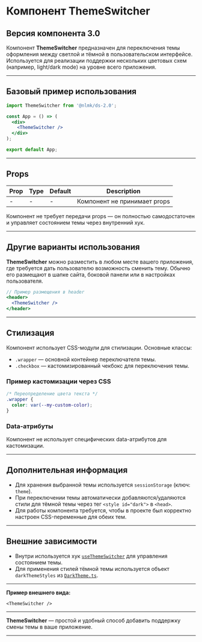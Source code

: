 # Компонент ThemeSwitcher

## Версия компонента 3.0

Компонент **ThemeSwitcher** предназначен для переключения темы оформления между светлой и тёмной в пользовательском интерфейсе. Используется для реализации поддержки нескольких цветовых схем (например, light/dark mode) на уровне всего приложения.

---

## Базовый пример использования

```jsx
import ThemeSwitcher from '@nlmk/ds-2.0';

const App = () => (
  <div>
    <ThemeSwitcher />
  </div>
);

export default App;
```

---

## Props

| Prop         | Type   | Default | Description                              |
|--------------|--------|---------|------------------------------------------|
| -            | -      | -       | Компонент не принимает props             |

Компонент не требует передачи props — он полностью самодостаточен и управляет состоянием темы через внутренний хук.

---

## Другие варианты использования

**ThemeSwitcher** можно разместить в любом месте вашего приложения, где требуется дать пользователю возможность сменить тему. Обычно его размещают в шапке сайта, боковой панели или в настройках пользователя.

```jsx
// Пример размещения в header
<header>
  <ThemeSwitcher />
</header>
```

---

## Стилизация

Компонент использует CSS-модули для стилизации. Основные классы:

- `.wrapper` — основной контейнер переключателя темы.
- `.checkbox` — кастомизированный чекбокс для переключения темы.

### Пример кастомизации через CSS

```css
/* Переопределение цвета текста */
.wrapper {
  color: var(--my-custom-color);
}
```

### Data-атрибуты

Компонент не использует специфических data-атрибутов для кастомизации.

---

## Дополнительная информация

- Для хранения выбранной темы используется `sessionStorage` (ключ: `theme`).
- При переключении темы автоматически добавляются/удаляются стили для тёмной темы через тег `<style id="dark">` в `<head>`.
- Для работы компонента требуется, чтобы в проекте был корректно настроен CSS-переменные для обеих тем.

---

## Внешние зависимости

- Внутри используется хук [`useThemeSwitcher`](../Theme/hooks/useThemeSwitcher.ts) для управления состоянием темы.
- Для применения стилей тёмной темы используется объект `darkThemeStyles` из [`DarkTheme.ts`](./DarkTheme.ts).

---

**Пример внешнего вида:**

```jsxs
<ThemeSwitcher />
```

---

**ThemeSwitcher** — простой и удобный способ добавить поддержку смены темы в ваше приложение.

---
